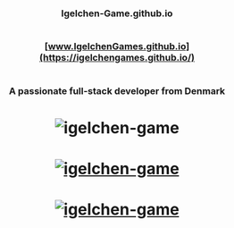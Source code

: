 # <h3 align="center"> Igelchen-Game.github.io </h3>

# <h3 align="center"> [www.IgelchenGames.github.io](https://igelchengames.github.io/) </h3>

# <h3 align="center">A passionate full-stack developer from Denmark</h3>

# <p align="center"> <img src="https://komarev.com/ghpvc/?username=igelchen-game&label=Profile%20views&color=0e75b6&style=flat" alt="igelchen-game" /> </p>

# <p align="center"> <a href="https://github.com/ryo-ma/github-profile-trophy"><img src="https://github-profile-trophy.vercel.app/?username=igelchen-game" alt="igelchen-game" /> </p>

# <p align="center"> <img src="https://github-readme-stats.vercel.app/api/top-langs?username=igelchen-game&show_icons=true&locale=en&layout=compact" alt="igelchen-game" /> </p>
